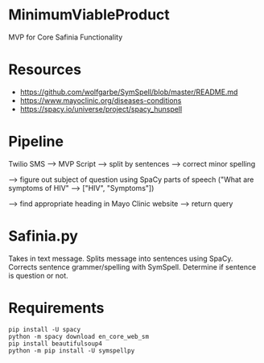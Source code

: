 # MinimumViableProduct
MVP for Core Safinia Functionality

# Resources

- https://github.com/wolfgarbe/SymSpell/blob/master/README.md
- https://www.mayoclinic.org/diseases-conditions
- https://spacy.io/universe/project/spacy_hunspell

# Pipeline

Twilio SMS --> MVP Script --> split by sentences --> correct minor spelling

--> figure out subject of question using SpaCy parts of speech ("What are symptoms of HIV" --> ["HIV", "Symptoms"])

--> find appropriate heading in Mayo Clinic website --> return query

# Safinia.py

Takes in text message. Splits message into sentences using SpaCy. Corrects sentence grammer/spelling with SymSpell. Determine if sentence is question or not.

# Requirements

    pip install -U spacy
    python -m spacy download en_core_web_sm
    pip install beautifulsoup4
    python -m pip install -U symspellpy
